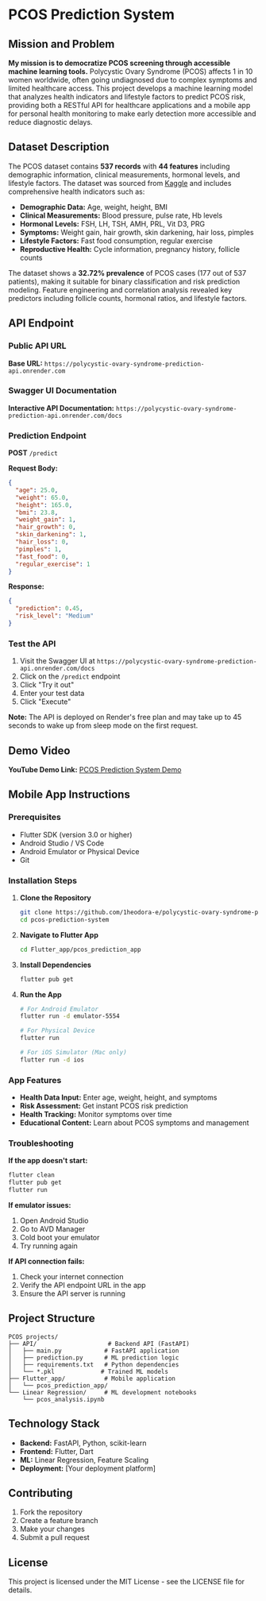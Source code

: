 # PCOS Prediction System

## Mission and Problem

**My mission is to democratize PCOS screening through accessible machine learning tools.** Polycystic Ovary Syndrome (PCOS) affects 1 in 10 women worldwide, often going undiagnosed due to complex symptoms and limited healthcare access. This project develops a machine learning model that analyzes health indicators and lifestyle factors to predict PCOS risk, providing both a RESTful API for healthcare applications and a mobile app for personal health monitoring to make early detection more accessible and reduce diagnostic delays.

## Dataset Description

The PCOS dataset contains **537 records** with **44 features** including demographic information, clinical measurements, hormonal levels, and lifestyle factors. The dataset was sourced from [Kaggle](https://www.kaggle.com/datasets/prasoonkottarathil/polycystic-ovary-syndrome-pcos) and includes comprehensive health indicators such as:

- **Demographic Data:** Age, weight, height, BMI
- **Clinical Measurements:** Blood pressure, pulse rate, Hb levels
- **Hormonal Levels:** FSH, LH, TSH, AMH, PRL, Vit D3, PRG
- **Symptoms:** Weight gain, hair growth, skin darkening, hair loss, pimples
- **Lifestyle Factors:** Fast food consumption, regular exercise
- **Reproductive Health:** Cycle information, pregnancy history, follicle counts

The dataset shows a **32.72% prevalence** of PCOS cases (177 out of 537 patients), making it suitable for binary classification and risk prediction modeling. Feature engineering and correlation analysis revealed key predictors including follicle counts, hormonal ratios, and lifestyle factors.

## API Endpoint


### Public API URL
**Base URL:** `https://polycystic-ovary-syndrome-prediction-api.onrender.com`

### Swagger UI Documentation
**Interactive API Documentation:** `https://polycystic-ovary-syndrome-prediction-api.onrender.com/docs`

### Prediction Endpoint
**POST** `/predict`

**Request Body:**
```json
{
  "age": 25.0,
  "weight": 65.0,
  "height": 165.0,
  "bmi": 23.8,
  "weight_gain": 1,
  "hair_growth": 0,
  "skin_darkening": 1,
  "hair_loss": 0,
  "pimples": 1,
  "fast_food": 0,
  "regular_exercise": 1
}
```

**Response:**
```json
{
  "prediction": 0.45,
  "risk_level": "Medium"
}
```

### Test the API
1. Visit the Swagger UI at `https://polycystic-ovary-syndrome-prediction-api.onrender.com/docs`
2. Click on the `/predict` endpoint
3. Click "Try it out"
4. Enter your test data
5. Click "Execute"

**Note:** The API is deployed on Render's free plan and may take up to 45 seconds to wake up from sleep mode on the first request.

## Demo Video

**YouTube Demo Link:** [PCOS Prediction System Demo](https://youtube.com/watch?v=YOUR_VIDEO_ID)



## Mobile App Instructions

### Prerequisites
- Flutter SDK (version 3.0 or higher)
- Android Studio / VS Code
- Android Emulator or Physical Device
- Git

### Installation Steps

1. **Clone the Repository**
   ```bash
   git clone https://github.com/1heodora-e/polycystic-ovary-syndrome-prediction-api.git
   cd pcos-prediction-system
   ```

2. **Navigate to Flutter App**
   ```bash
   cd Flutter_app/pcos_prediction_app
   ```

3. **Install Dependencies**
   ```bash
   flutter pub get
   ```

4. **Run the App**
   ```bash
   # For Android Emulator
   flutter run -d emulator-5554
   
   # For Physical Device
   flutter run
   
   # For iOS Simulator (Mac only)
   flutter run -d ios
   ```

### App Features
- **Health Data Input:** Enter age, weight, height, and symptoms
- **Risk Assessment:** Get instant PCOS risk prediction
- **Health Tracking:** Monitor symptoms over time
- **Educational Content:** Learn about PCOS symptoms and management

### Troubleshooting

**If the app doesn't start:**
```bash
flutter clean
flutter pub get
flutter run
```

**If emulator issues:**
1. Open Android Studio
2. Go to AVD Manager
3. Cold boot your emulator
4. Try running again

**If API connection fails:**
1. Check your internet connection
2. Verify the API endpoint URL in the app
3. Ensure the API server is running

## Project Structure

```
PCOS projects/
├── API/                    # Backend API (FastAPI)
│   ├── main.py            # FastAPI application
│   ├── prediction.py      # ML prediction logic
│   ├── requirements.txt   # Python dependencies
│   └── *.pkl             # Trained ML models
├── Flutter_app/           # Mobile application
│   └── pcos_prediction_app/
└── Linear Regression/     # ML development notebooks
    └── pcos_analysis.ipynb
```

## Technology Stack

- **Backend:** FastAPI, Python, scikit-learn
- **Frontend:** Flutter, Dart
- **ML:** Linear Regression, Feature Scaling
- **Deployment:** [Your deployment platform]

## Contributing

1. Fork the repository
2. Create a feature branch
3. Make your changes
4. Submit a pull request

## License

This project is licensed under the MIT License - see the LICENSE file for details.

